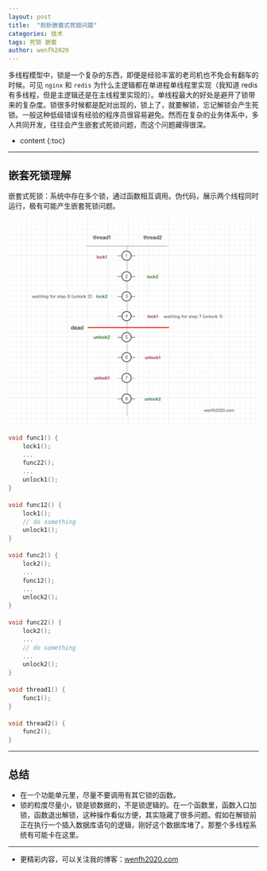 ```yaml
---
layout: post
title:  "剖析嵌套式死锁问题"
categories: 技术
tags: 死锁 嵌套
author: wenfh2020
---
```


多线程模型中，锁是一个复杂的东西，即便是经验丰富的老司机也不免会有翻车的时候。可见 `nginx` 和 `redis` 为什么主逻辑都在单进程单线程里实现（我知道 redis 有多线程，但是主逻辑还是在主线程里实现的）。单线程最大的好处是避开了锁带来的复杂度。锁很多时候都是配对出现的，锁上了，就要解锁，忘记解锁会产生死锁。一般这种低级错误有经验的程序员很容易避免。然而在复杂的业务体系中，多人共同开发，往往会产生嵌套式死锁问题，而这个问题藏得很深。



* content
{:toc}

---

## 嵌套死锁理解

嵌套式死锁：系统中存在多个锁，通过函数相互调用。伪代码，展示两个线程同时运行，极有可能产生嵌套死锁问题。

![多线程逻辑时序](/images/2020-03-11-13-25-42.png)

```c
void func1() {
    lock1();
    ...
    func22();
    ...
    unlock1();
}

void func12() {
    lock1();
    // do something
    unlock1();
}

void func2() {
    lock2();
    ...
    func12();
    ...
    unlock2();
}

void func22() {
    lock2();
    ...
    // do something
    ...
    unlock2();
}

void thread1() {
    func1();
}

void thread2() {
    func2();
}
```

---

## 总结

* 在一个功能单元里，尽量不要调用有其它锁的函数。
* 锁的粒度尽量小，锁是锁数据的，不是锁逻辑的。在一个函数里，函数入口加锁，函数退出解锁，这种操作看似方便，其实隐藏了很多问题。假如在解锁前正在执行一个插入数据库语句的逻辑，刚好这个数据库堵了。那整个多线程系统有可能卡在这里。

---

* 更精彩内容，可以关注我的博客：[wenfh2020.com](https://wenfh2020.com/)
